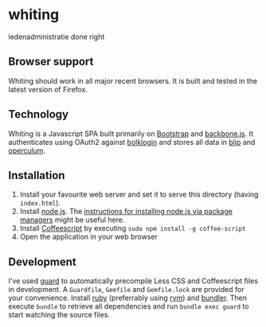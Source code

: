 # whiting
ledenadministratie done right

## Browser support
Whiting should work in all major recent browsers. It is built and tested in the latest version of Firefox. 

## Technology
Whiting is a Javascript SPA built primarily on [Bootstrap](http://twitter.github.io/bootstrap/) and [backbone.js](http://backbonejs.org/). It authenticates using OAuth2 against [bolklogin](https://github.com/debolk/bolklogin) and stores all data in [blip](https://github.com/debolk/blip) and [operculum](https://github.com/debolk/bolklogin).

## Installation
1. Install your favourite web server and set it to serve this directory (having `index.html`).
1. Install [node.js](http://nodejs.org/). The [instructions for installing node.js via package managers](https://github.com/joyent/node/wiki/Installing-Node.js-via-package-manager) might be useful here.
1. Install [Coffeescript](http://coffeescript.org/) by executing `sudo npm install -g coffee-script`
1. Open the application in your web browser

## Development
I've used [guard](https://github.com/guard/guard) to automatically precompile Less CSS and Coffeescript files in development. A `Guardfile`, `Gemfile` and `Gemfile.lock` are provided for your convenience. Install [ruby](http://www.ruby-lang.org) (preferrably using [rvm](https://rvm.io/)) and [bundler](http://bundler.io/). Then execute `bundle` to retrieve all dependencies and run `bundle exec guard` to start watching the source files.